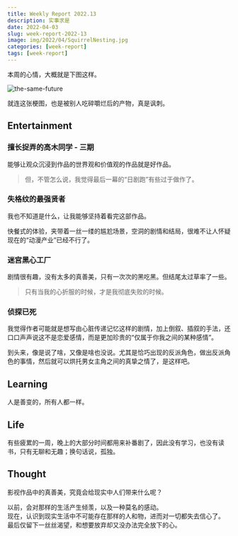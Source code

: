 ```yaml
---
title: Weekly Report 2022.13
description: 实事求是
date: 2022-04-03
slug: week-report-2022-13
image: img/2022/04/SquirrelNesting.jpg
categories: [week-report]
tags: [week-report]
---
```


本周的心情，大概就是下图这样。

![the-same-future](img/2022/04/no-future.jpg)

就连这张梗图，也是被别人吃碎嚼烂后的产物，真是讽刺。

## Entertainment

### 擅长捉弄的高木同学 - 三期

能够让观众沉浸到作品的世界观和价值观的作品就是好作品。

> 但，不管怎么说，我觉得最后一幕的“日剧跑”有些过于做作了。

### 失格纹的最强贤者

我也不知道是什么，让我能够坚持着看完这部作品。

快餐式的体验，夹带着一丝一缕的尴尬场景，空洞的剧情和结局，很难不让人怀疑现在的“动漫产业”已经不行了。

### 迷宫黑心工厂

剧情很有趣，没有太多的真善美，只有一次次的黑吃黑。但结尾太过草率了一些。

> 只有当我的心折服的时候，才是我彻底失败的时候。

### 侦探已死

我觉得作者可能就是想写由心脏传递记忆这样的剧情，加上倒叙、插叙的手法，还口口声声说这不是恋爱感情，而是更加珍贵的“仅属于你我之间的某种感情”。

到头来，像是说了啥，又像是啥也没说。尤其是恰巧出现的反派角色，做出反派角色的事情，然后就可以烘托男女主角之间的真挚之情了，是这样吧。

## Learning

人是善变的，所有人都一样。

## Life

有些疲累的一周，晚上的大部分时间都用来补番剧了，因此没有学习，也没有读书，只有无聊和无趣；换句话说，孤独。

## Thought

影视作品中的真善美，究竟会给现实中人们带来什么呢？

以前，会对那样的生活产生倾羡，以及一种莫名的感动。  
现在，认识到现实生活中不可能存在那样的人和物，进而对一切都失去信心了。  
最后仅留下一丝丝渴望，和想要放弃却又没办法完全放下的心。
